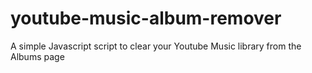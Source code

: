 # youtube-music-album-remover
A simple Javascript script to clear your Youtube Music library from the Albums page
